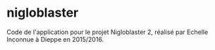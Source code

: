 # nigloblaster

Code de l'application pour le projet Nigloblaster 2, réalisé par Echelle Inconnue à Dieppe en 2015/2016.  
